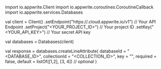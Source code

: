 import io.appwrite.Client
import io.appwrite.coroutines.CoroutineCallback
import io.appwrite.services.Databases

val client = Client()
    .setEndpoint("https://<REGION>.cloud.appwrite.io/v1") // Your API Endpoint
    .setProject("<YOUR_PROJECT_ID>") // Your project ID
    .setKey("<YOUR_API_KEY>") // Your secret API key

val databases = Databases(client)

val response = databases.createLineAttribute(
    databaseId = "<DATABASE_ID>",
    collectionId = "<COLLECTION_ID>",
    key = "",
    required = false,
    default = listOf([1,2], [3, 4]) // optional
)
